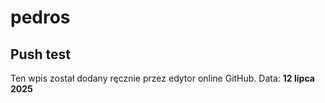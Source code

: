 # pedros
## Push test
Ten wpis został dodany ręcznie przez edytor online GitHub. Data: **12 lipca 2025**
